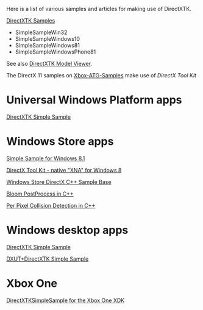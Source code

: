 Here is a list of various samples and articles for making use of DirectXTK.

[DirectXTK Samples](https://github.com/walbourn/directxtk-samples)

* SimpleSampleWin32
* SimpleSampleWindows10
* SimpleSampleWindows81
* SimpleSampleWindowsPhone81

See also [DirectXTK Model Viewer](https://github.com/walbourn/directxtkmodelviewer).

The DirectX 11 samples on [Xbox-ATG-Samples](https://github.com/Microsoft/Xbox-ATG-Samples) make use of _DirectX Tool Kit_

# Universal Windows Platform apps

[DirectXTK Simple Sample](https://github.com/Microsoft/Xbox-ATG-Samples/tree/master/UWPSamples/IntroGraphics/DirectXTKSimpleSampleUWP)

# Windows Store apps
[Simple Sample for Windows 8.1](http://code.msdn.microsoft.com/DirectXTK-Simple-Sample-a0b6de36)

[DirectX Tool Kit - native "XNA" for Windows 8](http://www.tonicodes.net/blog/directx-tool-kit-native-xna-for-windows-8/)

[Windows Store DirectX C++ Sample Base](http://geekswithblogs.net/mikebmcl/archive/2013/01/31/windows-store-directx-c-sample-base.aspx)

[Bloom PostProcess in C++](http://geekswithblogs.net/mikebmcl/archive/2013/02/27/windows-store-c-directx-bloom-sample-released-and-other-samples.aspx)

[Per Pixel Collision Detection in C++](http://geekswithblogs.net/mikebmcl/archive/2013/02/14/c-pixel-perfect-collision-detection-sample-and-base-sample-updated.aspx)

# Windows desktop apps

[DirectXTK Simple Sample](https://github.com/Microsoft/Xbox-ATG-Samples/tree/master/PCSamples/IntroGraphics/DirectXTKSimpleSamplePC)

[DXUT+DirectXTK Simple Sample](http://code.msdn.microsoft.com/DXUTDirectXTK-Simple-Win32-9cf797e9)

# Xbox One
[DirectXTKSimpleSample for the Xbox One XDK](https://aka.ms/atgspldirectxtksimplesample)
